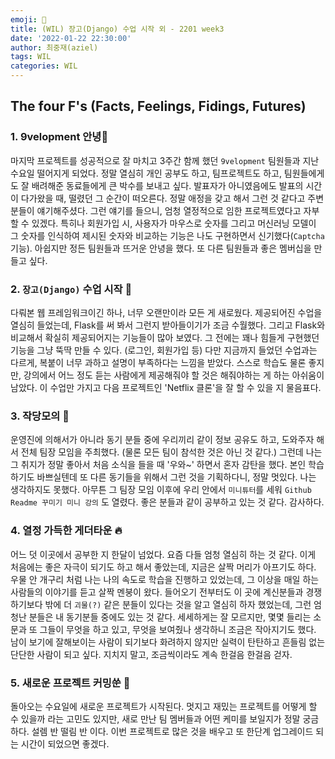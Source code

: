 ```yaml
---
emoji: 🚀
title: (WIL) 장고(Django) 수업 시작 외 - 2201 week3
date: '2022-01-22 22:30:00'
author: 최중재(aziel)
tags: WIL
categories: WIL
---
```


## The four F's (Facts, Feelings, Fidings, Futures)

### 1. 9velopment 안녕👋

마지막 프로젝트를 성공적으로 잘 마치고 3주간 함께 했던 `9velopment` 팀원들과 지난 수요일 떨어지게 되었다. 정말 열심히 개인 공부도 하고, 팀프로젝트도 하고, 팀원들에게도 잘 배려해준 동료들에게 큰 박수를 보내고 싶다. 발표자가 아니였음에도 발표의 시간이 다가왔을 때, 떨렸던 그 순간이 떠오른다. 정말 애정을 갖고 해서 그런 것 같다고 주변 분들이 얘기해주셨다. 그런 얘기를 들으니, 엄청 열정적으로 임한 프로젝트였다고 자부 할 수 있겠다. 특히나 회원가입 시, 사용자가 마우스로 숫자를 그리고 머신러닝 모델이 그 숫자를 인식하여 제시된 숫자와 비교하는 기능은 나도 구현하면서 신기했다(`Captcha` 기능). 아쉽지만 정든 팀원들과 뜨거운 안녕을 했다. 또 다른 팀원들과 좋은 멤버십을 만들고 싶다.

### 2. `장고(Django)` 수업 시작 💪

다뤄본 웹 프레임워크이긴 하나, 너무 오랜만이라 모든 게 새로웠다. 제공되어진 수업을 열심히 들었는데, Flask를 써 봐서 그런지 받아들이기가 조금 수월했다. 그리고 Flask와 비교해서 확실히 제공되어지는 기능들이 많아 보였다. 그 전에는 꽤나 힘들게 구현했던 기능을 그냥 뚝딱 만들 수 있다. (로그인, 회원가입 등) 다만 지금까지 들었던 수업과는 다르게, 복붙이 너무 과하고 설명이 부족하다는 느낌을 받았다. 스스로 학습도 물론 좋지만, 강의에서 어느 정도 듣는 사람에게 제공해줘야 할 것은 해줘야하는 게 하는 아쉬움이 남았다. 이 수업만 가지고 다음 프로젝트인 'Netflix 클론'을 잘 할 수 있을 지 물음표다.

### 3. 작당모의 🤗

운영진에 의해서가 아니라 동기 분들 중에 우리끼리 같이 정보 공유도 하고, 도와주자 해서 전체 팀장 모임을 주최했다. (물론 모든 팀이 참석한 것은 아닌 것 같다.) 그런데 나는 그 취지가 정말 좋아서 처음 소식을 들을 때 '우와~' 하면서 혼자 감탄을 했다. 본인 학습하기도 바쁘실텐데 또 다른 동기들을 위해서 그런 것을 기획하다니, 정말 멋있다. 나는 생각하지도 못했다. 아무튼 그 팀장 모임 이후에 우리 안에서 `미니튜터`를 세워 `Github Readme 꾸미기 미니 강의` 도 열렸다. 좋은 분들과 같이 공부하고 있는 것 같다. 감사하다.

### 4. 열정 가득한 게더타운 🔥

어느 덧 이곳에서 공부한 지 한달이 넘었다. 요즘 다들 엄청 열심히 하는 것 같다. 이게 처음에는 좋은 자극이 되기도 하고 해서 좋았는데, 지금은 살짝 머리가 아프기도 하다. 우물 안 개구리 처럼 나는 나의 속도로 학습을 진행하고 있었는데, 그 이상을 매일 하는 사람들의 이야기를 듣고 살짝 멘붕이 왔다. 들어오기 전부터도 이 곳에 계신분들과 경쟁하기보다 밖에 더 `괴물(?)` 같은 분들이 있다는 것을 알고 열심히 하자 했었는데, 그런 엄청난 분들은 내 동기분들 중에도 있는 것 같다. 세세하게는 잘 모르지만, 몇몇 들리는 소문과 또 그들이 무엇을 하고 있고, 무엇을 보여줬나 생각하니 조금은 작아지기도 했다. 남이 보기에 잘해보이는 사람이 되기보다 화려하지 않지만 실력이 탄탄하고 흔들림 없는 단단한 사람이 되고 싶다. 지치지 말고, 조금씩이라도 계속 한걸음 한걸음 걷자.

### 5. 새로운 프로젝트 커밍쑨 🤞

돌아오는 수요일에 새로운 프로젝트가 시작된다. 멋지고 재밌는 프로젝트를 어떻게 할 수 있을까 라는 고민도 있지만, 새로 만난 팀 멤버들과 어떤 케미를 보일지가 정말 궁금하다. 설렘 반 떨림 반 이다. 이번 프로젝트로 많은 것을 배우고 또 한단계 업그레이드 되는 시간이 되었으면 좋겠다.

```toc

```
